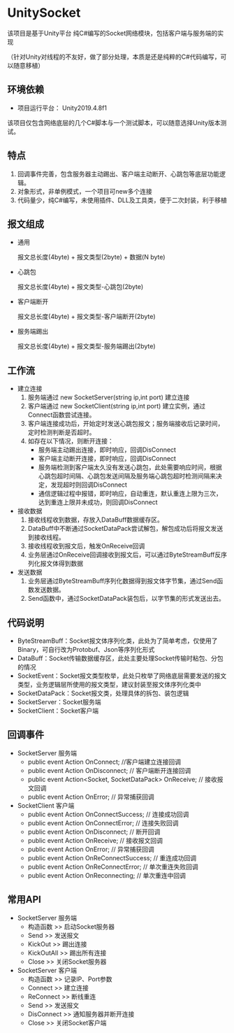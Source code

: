 # UnitySocket
该项目是基于Unity平台 纯C#编写的Socket网络模块，包括客户端与服务端的实现 

（针对Unity对线程的不友好，做了部分处理，本质是还是纯粹的C#代码编写，可以随意移植）

## 环境依赖 

- 项目运行平台： Unity2019.4.8f1

该项目仅包含网络底层的几个C#脚本与一个测试脚本，可以随意选择Unity版本测试。

## 特点
1. 回调事件完善，包含服务器主动踢出、客户端主动断开、心跳包等底层功能逻辑。 
2. 对象形式，非单例模式，一个项目可new多个连接
3. 代码量少，纯C#编写，未使用插件、DLL及工具类，便于二次封装，利于移植
## 报文组成
- 通用

	报文总长度(4byte) + 报文类型(2byte) + 数据(N byte)

- 心跳包 

	报文总长度(4byte) + 报文类型-心跳包(2byte)

- 客户端断开
	
	报文总长度(4byte) + 报文类型-客户端断开(2byte)

- 服务端踢出
	
	报文总长度(4byte) + 报文类型-服务端踢出(2byte)

## 工作流
- 建立连接
	1. 服务端通过 new SocketServer(string ip,int port) 建立连接
	2. 客户端通过 new SocketClient(string ip,int port) 建立实例，通过Connect函数尝试连接。
	3. 客户端连接成功后，开始定时发送心跳包报文；服务端接收后记录时间，定时检测判断是否超时。 
	4. 如存在以下情况，则断开连接：
		- 服务端主动踢出连接，即时响应，回调DisConnect
		- 客户端主动断开连接，即时响应，回调DisConnect
		- 服务端检测到客户端太久没有发送心跳包，此处需要响应时间，根据心跳包超时间隔、心跳包发送间隔及服务端心跳包超时检测间隔来决定，发现超时则回调DisConnect
		- 通信逻辑过程中报错，即时响应，自动重连，默认重连上限为三次，达到重连上限并未成功，则回调DisConnect
- 接收数据 
	1. 接收线程收到数据，存放入DataBuff数据缓存区。
	2. DataBuff中不断通过SocketDataPack尝试解包，解包成功后将报文发送到接收线程。
	3. 接收线程收到报文后，触发OnReceive回调
	4. 业务层通过OnReceive回调接收到报文后，可以通过ByteStreamBuff反序列化报文体得到数据
- 发送数据
	1. 业务层通过ByteStreamBuff序列化数据得到报文体字节集，通过Send函数发送数据。
	2. Send函数中，通过SocketDataPack装包后，以字节集的形式发送出去。 

## 代码说明 
- ByteStreamBuff：Socket报文体序列化类，此处为了简单考虑，仅使用了Binary，可自行改为Protobuf、Json等序列化形式
- DataBuff：Socket传输数据缓存区，此处主要处理Socket传输时粘包、分包的情况
- SocketEvent：Socket报文类型枚举，此处只枚举了网络底层需要发送的报文类型，业务逻辑层所使用的报文类型，建议封装至报文体序列化类中
- SocketDataPack：Socket报文类，处理具体的拆包、装包逻辑
- SocketServer：Socket服务端
- SocketClient：Socket客户端

## 回调事件
- SocketServer	服务端
	- public event Action<Socket> OnConnect;	//客户端建立连接回调
	- public event Action<Socket> OnDisconnect;	// 客户端断开连接回调
	- public event Action<Socket, SocketDataPack> OnReceive;	// 接收报文回调
	- public event Action<SocketException> OnError;	// 异常捕获回调
- SocketClient	客户端
	- public event Action OnConnectSuccess;	// 连接成功回调
	- public event Action OnConnectError;	// 连接失败回调
	- public event Action OnDisconnect;	// 断开回调
	- public event Action<SocketDataPack> OnReceive;	// 接收报文回调
	- public event Action<SocketException> OnError;	// 异常捕获回调
	- public event Action<int> OnReConnectSuccess;	// 重连成功回调
	- public event Action<int> OnReConnectError;	// 单次重连失败回调
	- public event Action<int> OnReconnecting;	// 单次重连中回调

## 常用API
- SocketServer	服务端
	- 构造函数 >> 启动Socket服务器
	- Send >> 发送报文
	- KickOut >> 踢出连接
	- KickOutAll >> 踢出所有连接
	- Close >> 关闭Socket服务器
- SocketServer	客户端
	- 构造函数 >> 记录IP、Port参数
	- Connect >> 建立连接
	- ReConnect >> 断线重连
	- Send >> 发送报文 
	- DisConnect >> 通知服务器并断开连接
	- Close >> 关闭Socket客户端